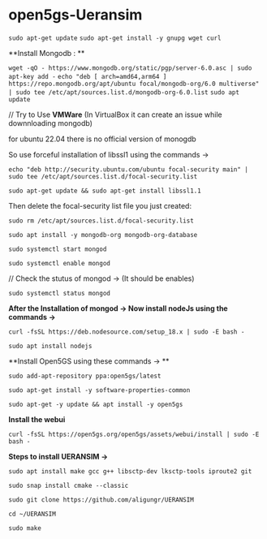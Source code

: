# open5gs-Ueransim

```sudo apt-get update```
```sudo apt-get install -y gnupg wget curl```

**Install Mongodb : **

```wget -qO - https://www.mongodb.org/static/pgp/server-6.0.asc | sudo apt-key add -```
```echo "deb [ arch=amd64,arm64 ] https://repo.mongodb.org/apt/ubuntu focal/mongodb-org/6.0 multiverse" | sudo tee /etc/apt/sources.list.d/mongodb-org-6.0.list```
```sudo apt update```

// Try to Use **VMWare** (In VirtualBox it can create an issue while downnloading mongodb)

for ubuntu 22.04 there is no official version of monogdb

So use forceful installation of libssl1 using the commands -> 

```echo "deb http://security.ubuntu.com/ubuntu focal-security main" | sudo tee /etc/apt/sources.list.d/focal-security.list```

```sudo apt-get update && sudo apt-get install libssl1.1 ```

Then delete the focal-security list file you just created:

```sudo rm /etc/apt/sources.list.d/focal-security.list```

```sudo apt install -y mongodb-org mongodb-org-database```

```sudo systemctl start mongod```

```sudo systemctl enable mongod```

// Check the stutus of mongod -> (It should be enables)

```sudo systemctl status mongod```

**After the Installation of mongod -> Now install nodeJs using the commands ->**

```curl -fsSL https://deb.nodesource.com/setup_18.x | sudo -E bash -```

```sudo apt install nodejs```

**Install Open5GS using these commands -> **

```sudo add-apt-repository ppa:open5gs/latest```

```sudo apt-get install -y software-properties-common```

```sudo apt-get -y update && apt install -y open5gs```

**Install the webui**

```curl -fsSL https://open5gs.org/open5gs/assets/webui/install | sudo -E bash -```

**Steps to install UERANSIM ->**

```sudo apt install make gcc g++ libsctp-dev lksctp-tools iproute2 git```

```sudo snap install cmake --classic```

```sudo git clone https://github.com/aligungr/UERANSIM```

```cd ~/UERANSIM```

```sudo make```
